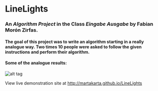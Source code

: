 # LineLights
###  An *Algorithm Project* in the Class *Eingabe Ausgabe* by Fabian Morón Zirfas. 
#### The goal of this project was to write an algorithm starting in a really analogue way. Two times 10 people were asked to follow the given instructions and perform their algorithm.

#### Some of the analogue results:

![alt tag](https://raw.githubusercontent.com/martakarta/LineLights/branch/path/to/IMG_4503.png)


View live demonstration site at http://martakarta.github.io/LineLights
